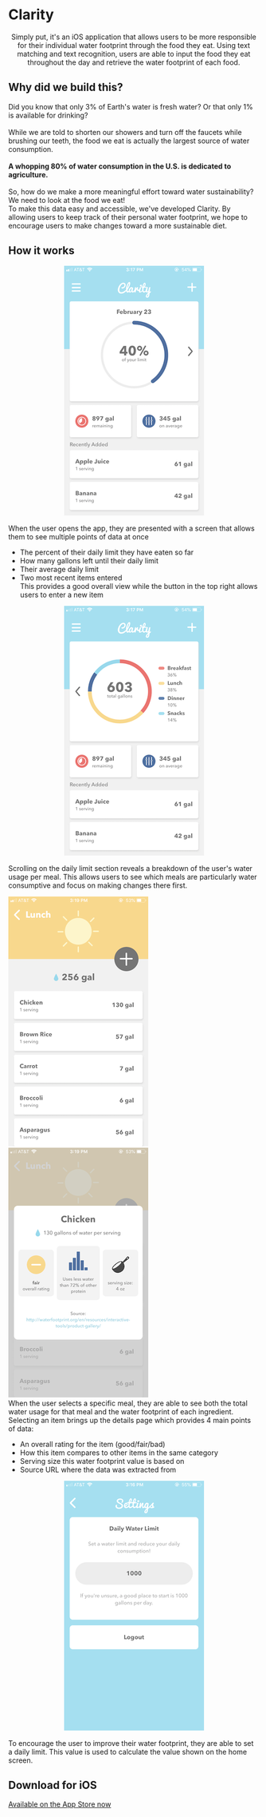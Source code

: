 # Clarity
<center>Simply put, it's an iOS application that allows users to be more responsible for their individual water footprint through the food they eat. Using text matching and text recognition, users are able to input the food they eat throughout the day and retrieve the water footprint of each food. </center>

## Why did we build this?
Did you know that only 3% of Earth's water is fresh water? Or that only 1% is available for drinking? <br>
<br>
While we are told to shorten our showers and turn off the faucets while brushing our teeth, the food we eat is actually the largest source of water consumption.
<br> <br>
<b> A whopping 80% of water consumption in the U.S. is dedicated to agriculture.  </b>
<br> <br>
So, how do we make a more meaningful effort toward water sustainability? We need to look at the food we eat!
<br>
To make this data easy and accessible, we've developed Clarity. By allowing users to keep track of their personal water footprint, we hope to encourage users to make changes toward a more sustainable diet.

## How it works
 <p align="center"> 
  <img src="/Screenshots/Home.PNG" alt="Image" width="281" height="500" />
 </p>
 
When the user opens the app, they are presented with a screen that allows them to see multiple points of data at once
* The percent of their daily limit they have eaten so far
* How many gallons left until their daily limit
* Their average daily limit
* Two most recent items entered <br>
This provides a good overall view while the button in the top right allows users to enter a new item

<p align="center"> 
  <img src="/Screenshots/Home2.PNG" alt="Image" width="281" height="500" />
 </p>
Scrolling on the daily limit section reveals a breakdown of the user's water usage per meal. This allows users to see which meals are particularly water consumptive and focus on making changes there first.

![Meal](/Screenshots/Meal.PNG) ![Details](/Screenshots/Details.PNG) <br>
When the user selects a specific meal, they are able to see both the total water usage for that meal and the water footprint of each ingredient. Selecting an item brings up the details page which provides 4 main points of data: <br>
* An overall rating for the item (good/fair/bad)
* How this item compares to other items in the same category
* Serving size this water footprint value is based on
* Source URL where the data was extracted from

<p align="center"> 
  <img src="/Screenshots/Settings.PNG" alt="Image" width="281" height="500" />
 </p>
To encourage the user to improve their water footprint, they are able to set a daily limit. This value is used to calculate the value shown on the home screen.

## Download for iOS
[Available on the App Store now](https://itunes.apple.com/us/app/clarity-become-water-wise/id1447307471?mt=8)
